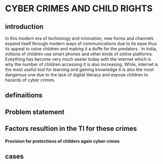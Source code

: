 # CYBER CRIMES AND CHILD RIGHTS
 
## introduction
In this modern era of technology and innovation, new forms and channels expand itself through modern ways of communications due to its ease thus its appeal to naïve children and making it a duffe for the predators . In India, millions of children use smart phones and other kinds of online platforms. Eveything has become very much easier today with the internet which is why the number of children accessing it is also increasing. While, internet is the most useful tool for learning and gaining knowledge it is also the most dangerous one due to the lack of digital literacy and expose children to hazards of cyber crimes.

## definaitions

## Problem statement

## Factors resultion in the TI for these crimes

#### Provision for protections of childers again cyber-cimes

## cases

